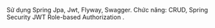 Sử dụng Spring Jpa, Jwt, Flyway, Swagger.
Chức năng: CRUD, Spring Security JWT Role-based Authorization .
